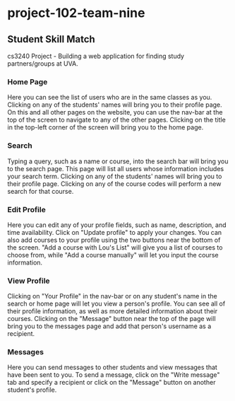 # project-102-team-nine
## Student Skill Match

cs3240 Project - Building a web application for finding study partners/groups at UVA.

### Home Page
Here you can see the list of users who are in the same classes as you. Clicking on any of the students' names will bring you to their profile page.
On this and all other pages on the website, you can use the nav-bar at the top of the screen to navigate to any of the other pages. Clicking on the title in the top-left corner of the screen will bring you to the home page.

### Search
Typing a query, such as a name or course, into the search bar will bring you to the search page. This page will list all users whose information includes your search term. Clicking on any of the students' names will bring you to their profile page. Clicking on any of the course codes will perform a new search for that course.

### Edit Profile
Here you can edit any of your profile fields, such as name, description, and time availability. Click on "Update profile" to apply your changes. You can also add courses to your profile using the two buttons near the bottom of the screen. "Add a course with Lou's List" will give you a list of courses to choose from, while "Add a course manually" will let you input the course information.

### View Profile
Clicking on "Your Profile" in the nav-bar or on any student's name in the search or home page will let you view a person's profile. You can see all of their profile information, as well as more detailed information about their courses. Clicking on the "Message" button near the top of the page will bring you to the messages page and add that person's username as a recipient.

### Messages
Here you can send messages to other students and view messages that have been sent to you. To send a message, click on the "Write message" tab and specify a recipient or click on the "Message" button on another student's profile.